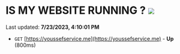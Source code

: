 # IS MY WEBSITE RUNNING ? [![](https://img.shields.io/static/v1?label=Sponsor&message=%E2%9D%A4&logo=GitHub&color=%23fe8e86)](https://github.com/sponsors/<username>)

Last updated: **7/23/2023, 4:10:01 PM**

- `GET` [https://youssefservice.me](https://youssefservice.me) - **Up** (800ms)
